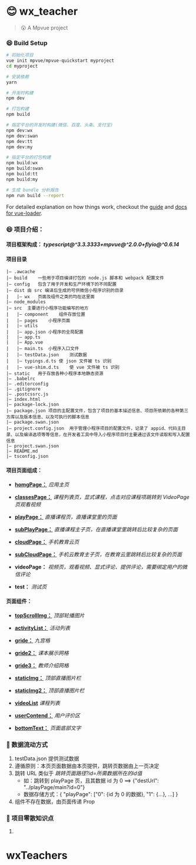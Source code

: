# :blush: wx_teacher

> :open_mouth: A Mpvue project

### :smile: Build Setup

``` bash
# 初始化项目
vue init mpvue/mpvue-quickstart myproject
cd myproject

# 安装依赖
yarn

# 开发时构建
npm dev

# 打包构建
npm build

# 指定平台的开发时构建(微信、百度、头条、支付宝)
npm dev:wx
npm dev:swan
npm dev:tt
npm dev:my

# 指定平台的打包构建
npm build:wx
npm build:swan
npm build:tt
npm build:my

# 生成 bundle 分析报告
npm run build --report
```

For detailed explanation on how things work, checkout the [guide](http://vuejs-templates.github.io/webpack/) and [docs for vue-loader](http://vuejs.github.io/vue-loader).

### :smile: 项目介绍：

#### 项目框架构成： *typescript@\^3.3.3333+mpvue@\^2.0.0+flyio@\^0.6.14*

#### 项目目录

``` text
|— .awcache
|— build    一些用于项目编译打包的 node.js 脚本和 webpack 配置文件
|— config   包含了用于开发和生产环境下的不同配置
|— dist 由 src 编译后生成的可供微信小程序识别的目录
|   |— wx   页面及组件之类的均在这里面
|— node_modules
|— src  主要进行小程序功能编写的地方
|   |— component    组件存放位置
|   |— pages    小程序页面
|   |— utils
|   |— app.json 小程序的全局配置
|   |— app.ts
|   |— App.vue
|   |— main.ts  小程序入口文件
|   |— testData.json    测试数据
|   |— typings.d.ts 使 json 文件被 ts 识别
|   |— vue-shim.d.ts    使 vue 文件被 ts 识别
|— static   用于存放各种小程序本地静态资源
|— .babelrc
|— .editorconfig
|— .gitignore
|— .postcssrc.js
|— index.html
|— package-lock.json
|— package.json 项目的主配置文件，包含了项目的基本描述信息、项目所依赖的各种第三方库以及版本信息、以及可执行的脚本信息
|— package.swan.json
|— project.config.json  用于管理小程序项目的配置文件，记录了 appid、代码主目录、以及编译选项等等信息，在开发者工具中导入小程序项目时主要通过该文件读取和写入配置信息
|— project.swan.json
|— README.md
|— tsconfig.json
```

#### 项目页面组成：

- [**homgPage：**](https://images.cnblogs.com/cnblogs_com/lemonyam/1433359/o_191120094758homePage.png) *应用主页*

- [**classesPage：**](https://images.cnblogs.com/cnblogs_com/lemonyam/1433359/o_191120094812classesPage.png) *课程列表页，显式课程，点击对应课程项跳转到 VideoPage 页观看视频*

- [**playPage：**](https://images.cnblogs.com/cnblogs_com/lemonyam/1433359/o_191120094826playPage.png) *直播课程页，直播课堂里的页面*

- [**subPlayPage：**](https://images.cnblogs.com/cnblogs_com/lemonyam/1433359/o_191120094839subPlayPage.png) *直播课程主子页，在直播课堂里跳转后比较复杂的页面*

- [**cloudPage：**](https://images.cnblogs.com/cnblogs_com/lemonyam/1433359/o_191120094817cloudPage.png) *手机教育云页*

- [**subCloudPage：**](https://images.cnblogs.com/cnblogs_com/lemonyam/1433359/o_191120094832subCloudPage.png) *手机云教育主子页，在教育云里跳转后比较复杂的页面*

- **videoPage：** *视频页，观看视频、显式评论、提供评论，需要绑定用户的微信评论*

- **test：** *测试页*

#### 页面组件：

- [**topScrollImg：**](https://images.cnblogs.com/cnblogs_com/lemonyam/1433359/o_191120180900topScrollImg.png) *顶部轮播图片*

- [**activityList：**](https://images.cnblogs.com/cnblogs_com/lemonyam/1433359/o_191120180726activityList.png) *活动列表*

- [**gride：**](https://images.cnblogs.com/cnblogs_com/lemonyam/1433359/o_191120180804gride.png) *九宫格*

- [**gride2：**](https://images.cnblogs.com/cnblogs_com/lemonyam/1433359/o_191120180753grade2.png) *课本展示网格*

- [**gride3：**](https://images.cnblogs.com/cnblogs_com/lemonyam/1433359/o_191120180814gride3.png) *教师介绍网格*

- [**staticImg：**](https://images.cnblogs.com/cnblogs_com/lemonyam/1433359/o_191120180829staticImg.png) *顶部直播图片栏*

- [**staticImg2：**](https://images.cnblogs.com/cnblogs_com/lemonyam/1433359/o_191120180844staticImg2.png) *顶部直播图片栏*

- [**videoList**](https://images.cnblogs.com/cnblogs_com/lemonyam/1433359/o_191120180914videoList.png) *课程列表*

- [**userContend：**](https://images.cnblogs.com/cnblogs_com/lemonyam/1433359/o_191120180907userContend.png) *用户评价区*

- [**bottomText：**](https://images.cnblogs.com/cnblogs_com/lemonyam/1433359/o_191120180739bottomText.png) *页面底部文字*


### :mega: 数据流动方式
1. testData.json 提供测试数据
2. 遵循原则：本页页面数据由本页提供，跳转页数据由上一页决定
3. 跳转 URL 类似于 *跳转页面路径?id=所需数据所在的id值*<br />
    - 如：跳转到 playPage 页，且其数据 id 为 0 ==> {"destUrl": "../playPage/main?id=0"}
    - 数据存储方式：{ "playPage": ["0": {id 为 0 的数据}, "1": {...}, ...] }
4. 组件不存在数据，由页面传递 Prop

### :pencil: 项目零散知识点

1. 

# wxTeachers
